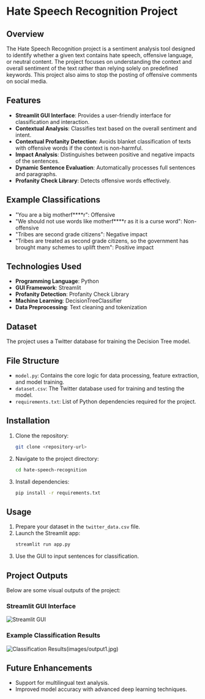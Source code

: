 # Hate Speech Recognition Project

## Overview
The Hate Speech Recognition project is a sentiment analysis tool designed to identify whether a given text contains hate speech, offensive language, or neutral content. The project focuses on understanding the context and overall sentiment of the text rather than relying solely on predefined keywords. This project also aims to stop the posting of offensive comments on social media.

## Features
- **Streamlit GUI Interface**: Provides a user-friendly interface for classification and interaction.
- **Contextual Analysis**: Classifies text based on the overall sentiment and intent.
- **Contextual Profanity Detection**: Avoids blanket classification of texts with offensive words if the context is non-harmful.
- **Impact Analysis**: Distinguishes between positive and negative impacts of the sentences.
- **Dynamic Sentence Evaluation**: Automatically processes full sentences and paragraphs.
- **Profanity Check Library**: Detects offensive words effectively.

## Example Classifications
- "You are a big motherf****r": Offensive
- "We should not use words like motherf****r as it is a curse word": Non-offensive
- "Tribes are second grade citizens": Negative impact
- "Tribes are treated as second grade citizens, so the government has brought many schemes to uplift them": Positive impact

## Technologies Used
- **Programming Language**: Python
- **GUI Framework**: Streamlit
- **Profanity Detection**: Profanity Check Library
- **Machine Learning**: DecisionTreeClassifier
- **Data Preprocessing**: Text cleaning and tokenization

## Dataset
The project uses a Twitter database for training the Decision Tree model.

## File Structure
- `model.py`: Contains the core logic for data processing, feature extraction, and model training.
- `dataset.csv`: The Twitter database used for training and testing the model.
- `requirements.txt`: List of Python dependencies required for the project.

## Installation
1. Clone the repository:
   ```bash
   git clone <repository-url>
   ```
2. Navigate to the project directory:
   ```bash
   cd hate-speech-recognition
   ```
3. Install dependencies:
   ```bash
   pip install -r requirements.txt
   ```

## Usage
1. Prepare your dataset in the `twitter_data.csv` file.
2. Launch the Streamlit app:
   ```bash
   streamlit run app.py
   ```
3. Use the GUI to input sentences for classification.

## Project Outputs
Below are some visual outputs of the project:

### Streamlit GUI Interface
![Streamlit GUI](images/streamlit.jpg)

### Example Classification Results
![Classification Results](images/output.jpg)(images/output1.jpg)

## Future Enhancements
- Support for multilingual text analysis.
- Improved model accuracy with advanced deep learning techniques.
